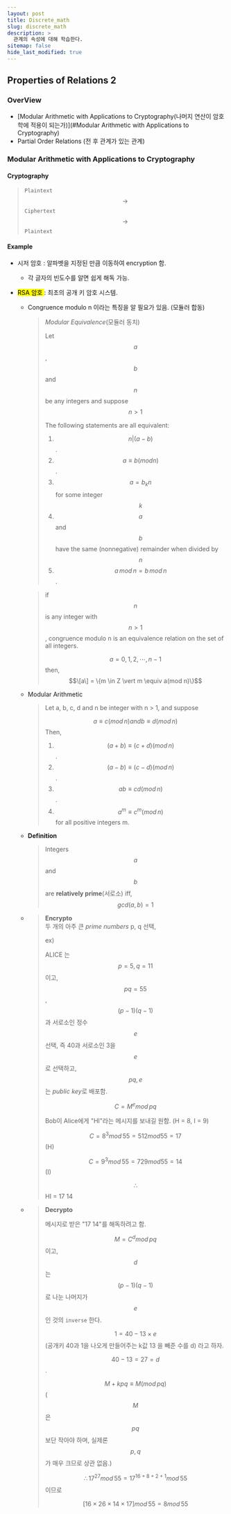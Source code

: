 ```yaml
---
layout: post
title: Discrete_math
slug: discrete_math
description: >
  관계의 속성에 대해 학습한다.
sitemap: false
hide_last_modified: true
---
```


## Properties of Relations 2

### OverView

* [Modular Arithmetic with Applications to Cryptography(나머지 연산이 암호학에 적용이 되는가)](#Modular Arithmetic with Applications to Cryptography)
* Partial Order Relations (전 후 관계가 있는 관계)



### Modular Arithmetic with Applications to Cryptography

#### Cryptography

> `Plaintext` $$\rightarrow$$ `Ciphertext`$$\rightarrow$$`Plaintext`



#### Example

* 시저 암호 : 알파벳을 지정된 만큼 이동하여 encryption 함.

  * 각 글자의 빈도수를 알면 쉽게 해독 가능.
  
* <mark>RSA 암호 </mark>: 최초의 공개 키 암호 시스템.  

  

  * Congruence modulo n 이라는 특징을 알 필요가 있음. (모듈러 합동)
  
    > *Modular Equivalence*(모듈러 동치)
    >
    > Let $$a$$, $$b$$ and $$n$$ be any integers and suppose $$n > 1$$
    >
    > The following statements are all equivalent:
    >
    > 1. $$n\vert(a-b)$$.
    > 2. $$a \equiv b(mod n)$$.
    > 3. $$a = b _ kn$$ for some integer $$k$$
    > 4. $$a$$ and $$b$$ have the same (nonnegative) remainder when divided by $$n$$
    > 5. $$a\, mod\, n = b\, mod\, n$$ .
    
    
    
    > if $$n$$ is any integer with $$n > 1$$, congruence modulo n is an equivalence relation on the set of all integers.
    >
    > $$a = 0, 1, 2, \cdots, n-1$$ then,  
    > $$\[a\] = \{m \in Z \vert m \equiv a(mod n)\}$$
    
      
    
    
    
  * Modular Arithmetic
  
    > Let a, b, c, d and n be integer with n  > 1, and suppose
    >
    > $$a \equiv c (mod\, n) and b \equiv d(mod\, n)$$ Then,
    >
    > 1. $$(a + b) \equiv (c + d)(mod\, n)$$.
    > 2. $$(a - b) \equiv (c-d)(mod\, n)$$.
    > 3. $$ab \equiv cd (mod\, n)$$.
    > 4. $$a^m \equiv c^m (mod\, n)$$ for all positive integers m.
  
  * **Definition**
  
    > Integers $$a$$ and $$b$$ are **relatively prime**(서로소) iff, $$gcd(a,b) = 1$$
    
    
    
  * > **Encrypto**  
    > 두 개의 아주 큰 *prime numbers* p,  q 선택,  
    >
    > ex)
    >
    > ALICE 는 $$p = 5, q = 11 $$이고, $$pq = 55$$, $$(p-1)(q-1)$$과 서로소인 정수 $$e$$ 선택, 즉 40과 서로소인 3을 $$e$$로 선택하고, $$pq, e$$  는 *public key*로 배포함.
    >
    > $$C = M^e mod\, pq$$
    >
    > Bob이 Alice에게 "HI"라는 메시지를 보내길 원함. (H = 8, I = 9)
    >
    > $$C = 8^3 mod\, 55 = 512 mod 55 = 17$$ (H)
    >
    > $$C = 9^3 mod \, 55 = 729 mod 55 =  14$$(I)
    >
    > $$\therefore$$HI = 17 14
  
    
  
  * > **Decrypto**
    >
    > 메시지로 받은 
    > "17 14"를 해독하려고 함.
    >
    > $$M = C^d mod \, pq$$이고, $$d$$는 $$(p-1)(q-1)$$로 나눈 나머지가 $$e$$인 것의 `inverse` 한다.
    >
    > $$1 = 40 - 13 \times e$$ (공개키 40과 1을 나오게 만들어주는 k값 13 을 빼준 수를 d) 라고 하자.
    >
    > $$40 - 13 = 27 = d$$.
    >
    > $$M + kpq \equiv M(mod \, pq)$$ ($$M$$은 $$pq$$보단 작아야 하며, 실제론 $$p,\, q$$가 매우 크므로 상관 없음.)
    >
    >  $$\therefore 17^{27} mod \, 55 = 17^{16+8+2+1} mod \, 55$$이므로
    >
    > $$[16 \times 26 \times 14 \times 17] mod\, 55 = 8 mod \, 55$$
